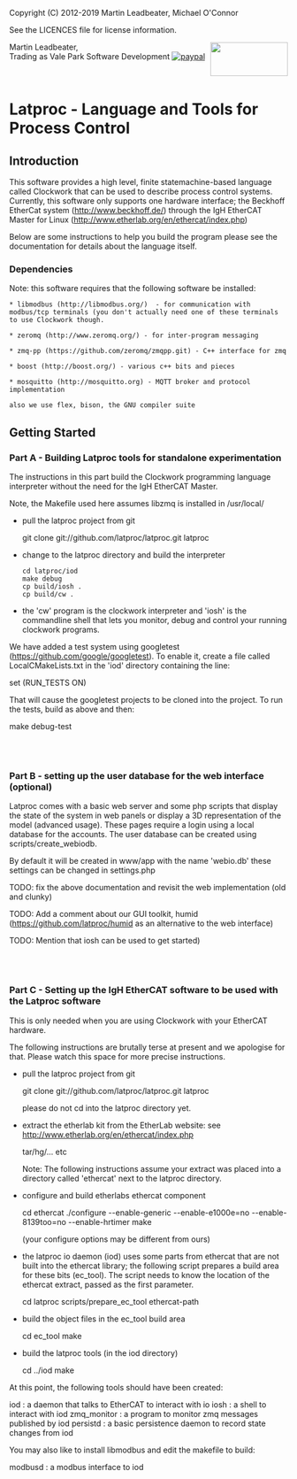 Copyright (C) 2012-2019 Martin Leadbeater, Michael O'Connor

See the LICENCES file for license information.

<img align="right" width="140" height="61" src="http://www.valeparksoftwaredevelopment.com.au/img/vpsd-logo.png">

Martin Leadbeater,  
Trading as Vale Park Software Development
[![paypal](https://www.paypalobjects.com/en_AU/i/btn/btn_donate_SM.gif)](https://www.paypal.com/cgi-bin/webscr?cmd=_s-xclick&hosted_button_id=BPB7XTK7UH6LA&source=url)

<br/>
  
# Latproc - Language and Tools for Process Control

## Introduction

This software provides a high level, finite statemachine-based language 
called Clockwork that can be used to describe process control systems. 
Currently, this software only supports one hardware interface; the Beckhoff EtherCat
system (http://www.beckhoff.de/) through the IgH EtherCAT Master for Linux
(http://www.etherlab.org/en/ethercat/index.php)

Below are some instructions to help you build the program please
see the documentation for details about the language itself.

### Dependencies

   Note: this software requires that the following software be installed:

	* libmodbus (http://libmodbus.org/)  - for communication with modbus/tcp terminals (you don't actually need one of these terminals to use Clockwork though.

	* zeromq (http://www.zeromq.org/) - for inter-program messaging
	
	* zmq-pp (https://github.com/zeromq/zmqpp.git) - C++ interface for zmq

	* boost (http://boost.org/) - various c++ bits and pieces

	* mosquitto (http://mosquitto.org) - MQTT broker and protocol implementation
	
	also we use flex, bison, the GNU compiler suite

## Getting Started

### Part A - Building Latproc tools for standalone experimentation

The instructions in this part build the Clockwork programming language interpreter
without the need for the IgH EtherCAT Master.

Note, the Makefile used here assumes libzmq is installed in /usr/local/

* pull the latproc project from git

  git clone git://github.com/latproc/latproc.git latproc

* change to the latproc directory and build the interpreter

  ```
  cd latproc/iod
  make debug
  cp build/iosh .
  cp build/cw .

 * the 'cw' program is the clockwork interpreter and 'iosh' is the commandline shell that lets you monitor, debug and control your running clockwork programs.

 We have added a test system using googletest (https://github.com/google/googletest). To enable it, 
 create a file called LocalCMakeLists.txt in the 'iod' directory containing the line:

 set (RUN_TESTS ON)

 That will cause the googletest projects to be cloned into the project. To run the tests, 
 build as above and then:

 make debug-test

<br/>
<br/>

  
### Part B - setting up the user database for the web interface (optional)

Latproc comes with a basic web server and some php scripts that display the state of the system in web panels or display a 3D representation of the model (advanced usage). These pages require a login using a local database for the accounts. The user database can be created using scripts/create_webiodb.

   By default it will be created in www/app with the name 'webio.db' these
     settings can be changed in settings.php

  TODO: fix the above documentation and revisit the web implementation (old and clunky)
  
  TODO: Add a comment about our GUI toolkit, humid (https://github.com/latproc/humid as an alternative to the web interface)
  
  TODO: Mention that iosh can be used to get started)

<br/>
<br/>

### Part C - Setting up the IgH EtherCAT software to be used with the Latproc software

This is only needed when you are using Clockwork with your EtherCAT hardware. 

The following instructions are brutally terse at present and we apologise
for that. Please watch this space for more precise instructions.

* pull the latproc project from git

  git clone git://github.com/latproc/latproc.git latproc

  please do not cd into the latproc directory yet.

* extract the etherlab kit from the EtherLab website:
    see http://www.etherlab.org/en/ethercat/index.php

  tar/hg/... etc

  Note: The following instructions assume your extract was placed into 
        a directory called 'ethercat' next to the latproc directory.
  
* configure and build etherlabs ethercat component

  cd ethercat
  ./configure --enable-generic --enable-e1000e=no --enable-8139too=no --enable-hrtimer
  make

  (your configure options may be different from ours)

* the latproc io daemon (iod) uses some parts from ethercat that are 
  not built into the ethercat library; the following script prepares
  a build area for these bits (ec_tool). The script needs to know
  the location of the ethercat extract, passed as the first parameter. 

  cd latproc
  scripts/prepare_ec_tool ethercat-path

* build the object files in the ec_tool build area

  cd ec_tool
  make
  
* build the latproc tools (in the iod directory)

  cd ../iod
  make
  
At this point, the following tools should have been created:

  iod  : a daemon that talks to EtherCAT to interact with io
  iosh : a shell to interact with iod
  zmq_monitor : a program to monitor zmq messages published by iod
  persistd : a basic persistence daemon to record state changes from iod

You may also like to install libmodbus and edit the makefile to build:

  modbusd : a modbus interface to iod


